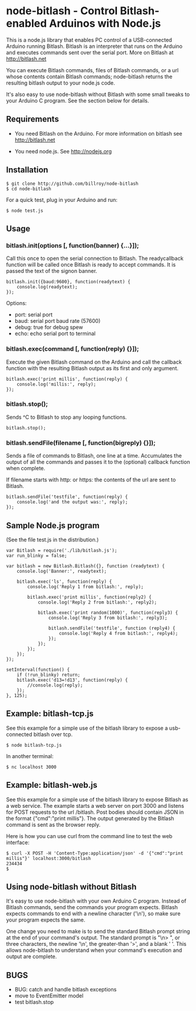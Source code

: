 # node-bitlash - Control Bitlash-enabled Arduinos with Node.js

This is a node.js library that enables PC control of a USB-connected Arduino running Bitlash.  Bitlash is an interpreter that runs on the Arduino and executes commands sent over the serial port.  More on Bitlash at http://bitlash.net

You can execute Bitlash commands, files of Bitlash commands, or a url whose contents contain Bitlash commands; node-bitlash returns the resulting bitlash output to your node.js code.

It's also easy to use node-bitlash without Bitlash with some small tweaks to your Arduino C program.  See the section below for details.

## Requirements

- You need Bitlash on the Arduino.  For more information on bitlash see http://bitlash.net

- You need node.js.  See http://nodejs.org

## Installation

	$ git clone http://github.com/billroy/node-bitlash
	$ cd node-bitlash

For a quick test, plug in your Arduino and run:

	$ node test.js

## Usage

### bitlash.init(options [, function(banner) {...}]);

Call this once to open the serial connection to Bitlash.  The readycallback function will be called once Bitlash is ready to accept commands.  It is passed the text of the signon banner.

	bitlash.init({baud:9600}, function(readytext) {
		console.log(readytext);
	});

Options:

- port: serial port
- baud: serial port baud rate (57600)
- debug: true for debug spew
- echo: echo serial port to terminal


### bitlash.exec(command [, function(reply) {}]);

Execute the given Bitlash command on the Arduino and call the callback function with the resulting Bitlash output as its first and only argument.

	bitlash.exec('print millis', function(reply) {
		console.log('millis:', reply);
	});


### bitlash.stop();

Sends ^C to Bitlash to stop any looping functions.

	bitlash.stop();

### bitlash.sendFile(filename [, function(bigreply) {}]);

Sends a file of commands to Bitlash, one line at a time.  Accumulates the output of all the commands and passes it to the (optional) callback function when complete.

If filename starts with http: or https: the contents of the url are sent to Bitlash.

	bitlash.sendFile('testfile', function(reply) {
		console.log('and the output was:', reply);
	});

## Sample Node.js program

(See the file test.js in the distribution.)

	var Bitlash = require('./lib/bitlash.js');
	var run_blinky = false;
	
	var bitlash = new Bitlash.Bitlash({}, function (readytext) {
		console.log('Banner:', readytext);
	
		bitlash.exec('ls', function(reply) {
			console.log('Reply 1 from bitlash:', reply);
	
			bitlash.exec('print millis', function(reply2) {
				console.log('Reply 2 from bitlash:', reply2);
	
				bitlash.exec('print random(1000)', function(reply3) {
					console.log('Reply 3 from bitlash:', reply3);
	
					bitlash.sendFile('testfile', function (reply4) {
						console.log('Reply 4 from bitlash:', reply4);
					});
				});
			});
		});
	});
	
	setInterval(function() {
		if (!run_blinky) return;
		bitlash.exec('d13=!d13', function(reply) {
			//console.log(reply);
		});
	}, 125);


## Example: bitlash-tcp.js

See this example for a simple use of the bitlash library to expose a usb-connected bitlash over tcp.

	$ node bitlash-tcp.js
	
In another terminal:

	$ nc localhost 3000


## Example: bitlash-web.js

See this example for a simple use of the bitlash library to expose Bitlash as a web service.  The example starts a web server on port 3000 and listens for POST requests to the url /bitlash.  Post bodies should contain JSON in the format {"cmd":"print millis"}.  The output generated by the Bitlash command is sent as the browser reply.

Here is how you can use curl from the command line to test the web interface:

	$ curl -X POST -H 'Content-Type:application/json' -d '{"cmd":"print millis"}' localhost:3000/bitlash
	234434
	$


## Using node-bitlash without Bitlash

It's easy to use node-bitlash with your own Arduino C program.  Instead of Bitlash commands, send the commands your program expects.  Bitlash expects commands to end with a newline character ('\n'), so make sure your program expects the same.

One change you need to make is to send the standard Bitlash prompt string at the end of your command's output.  The standard prompt is "\n> ", or three characters, the newline '\n', the greater-than '>', and a blank ' '.  This allows node-bitlash to understand when your command's execution and output are complete.


## BUGS

- BUG: catch and handle bitlash exceptions
- move to EventEmitter model
- test bitlash.stop
